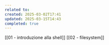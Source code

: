 ```yaml
---
related to: 
created: 2025-03-02T17:41
updated: 2025-03-15T14:43
completed: true
---
```

[[01 - introduzione alla shell]]
[[02 - filesystem]]